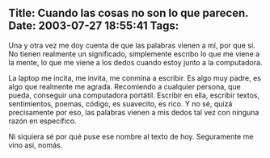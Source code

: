 Title: Cuando las cosas no son lo que parecen.
Date: 2003-07-27 18:55:41
Tags: 
---
<p>Una y otra vez me doy cuenta de que las palabras vienen a mí, por que sí. No tienen realmente un significado, simplemente escribo lo que me viene a la mente, lo que me viene a los dedos cuando estoy junto a la computadora.</p>

<p>La laptop me incita, me invita, me conmina a escribir. Es algo muy padre, es algo que realmente me agrada. Recomiendo a cualquier persona, que pueda, conseguir una computadora portátil. Escribir en ella, escribir textos, sentimientos, poemas, código, es suavecito, es rico. Y no sé, quizá precisamente por eso, las palabras vienen a mis dedos tal vez con ninguna razón en específico.</p>

<p>Ni siquiera sé por qué puse ese nombre al texto de hoy. Seguramente me vino así, nomás.</p>

